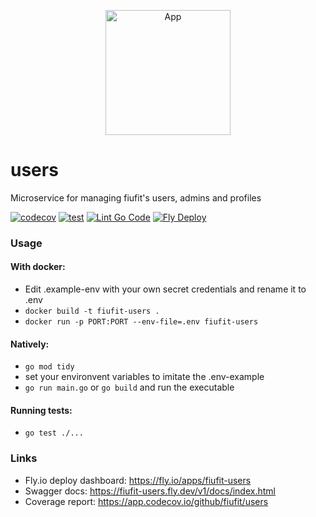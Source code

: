 <p align="center">
  <img alt="App" src="https://github.com/fiufit/app/assets/86434696/2dc48884-cd7c-4aca-ad99-e9adf2f4410d" height="200" />
</p>

# users
Microservice for managing fiufit's users, admins and profiles

[![codecov](https://codecov.io/github/fiufit/users/branch/main/graph/badge.svg?token=PDT69DRER8)](https://codecov.io/github/fiufit/users)
[![test](https://github.com/fiufit/users/actions/workflows/test.yml/badge.svg)](https://github.com/fiufit/users/actions/workflows/test.yml)
[![Lint Go Code](https://github.com/fiufit/users/actions/workflows/lint.yml/badge.svg)](https://github.com/fiufit/users/actions/workflows/lint.yml)
[![Fly Deploy](https://github.com/fiufit/users/actions/workflows/fly.yml/badge.svg)](https://github.com/fiufit/users/actions/workflows/fly.yml)

### Usage

#### With docker:
* Edit .example-env with your own secret credentials and rename it to .env
* `docker build -t fiufit-users .`
* `docker run -p PORT:PORT --env-file=.env fiufit-users`

#### Natively: 
* `go mod tidy`
* set your environvent variables to imitate the .env-example
* `go run main.go` or `go build` and run the executable


#### Running tests:
* `go test ./...`


### Links
* Fly.io deploy dashboard: https://fly.io/apps/fiufit-users
* Swagger docs: https://fiufit-users.fly.dev/v1/docs/index.html
* Coverage report: https://app.codecov.io/github/fiufit/users
